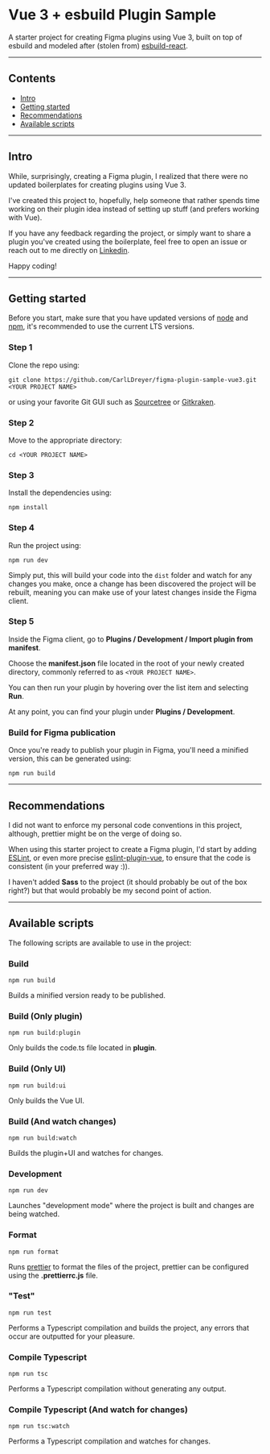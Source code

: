 # Vue 3 + esbuild Plugin Sample

A starter project for creating Figma plugins using Vue 3, built on top of esbuild and modeled after (stolen from) [esbuild-react](https://github.com/figma/plugin-samples/tree/master/esbuild-react).

---

## Contents

  * [Intro](#intro)
  * [Getting started](#getting-started)
  * [Recommendations](#recommendations)
  * [Available scripts](#available-scripts)

---

## Intro
While, surprisingly, creating a Figma plugin, I realized that there were no updated boilerplates for creating plugins using Vue 3.

I've created this project to, hopefully, help someone that rather spends time working on their plugin idea instead of setting up stuff (and prefers working with Vue).

If you have any feedback regarding the project, or simply want to share a plugin you've created using the boilerplate, feel free to open an issue or reach out to me directly on [Linkedin](https://www.linkedin.com/in/carlldreyer/).

Happy coding!

---

## Getting started
Before you start, make sure that you have updated versions of [node](https://nodejs.org/en/) and [npm](https://www.npmjs.com/), it's recommended to use the current LTS versions.

### Step 1
Clone the repo using:

`git clone https://github.com/CarlLDreyer/figma-plugin-sample-vue3.git <YOUR PROJECT NAME>`

or using your favorite Git GUI such as [Sourcetree](https://www.sourcetreeapp.com/) or [Gitkraken](https://www.gitkraken.com/).

### Step 2
Move to the appropriate directory:

`cd <YOUR PROJECT NAME>`

### Step 3
Install the dependencies using:

`npm install`

### Step 4
Run the project using:

`npm run dev`

Simply put, this will build your code into the `dist` folder and watch for any changes you make, once a change has been discovered the project will be rebuilt, meaning you can make use of your latest changes inside the Figma client.

### Step 5
Inside the Figma client, go to **Plugins / Development / Import plugin from manifest**.

Choose the **manifest.json** file located in the root of your newly created directory, commonly referred to as `<YOUR PROJECT NAME>`.

You can then run your plugin by hovering over the list item and selecting **Run**.

At any point, you can find your plugin under **Plugins / Development**.

### Build for Figma publication
Once you're ready to publish your plugin in Figma, you'll need a minified version, this can be generated using:

`npm run build`

---

## Recommendations
I did not want to enforce my personal code conventions in this project, although, prettier might be on the verge of doing so.

When using this starter project to create a Figma plugin, I'd start by adding [ESLint](https://eslint.org/), or even more precise [eslint-plugin-vue](https://eslint.vuejs.org/), to ensure that the code is consistent (in your preferred way :)).

I haven't added **Sass** to the project (it should probably be out of the box right?) but that would probably be my second point of action.

---

## Available scripts
The following scripts are available to use in the project:

### Build

`npm run build`

Builds a minified version ready to be published.

### Build (Only plugin)

`npm run build:plugin`

Only builds the code.ts file located in **plugin**.

### Build (Only UI)

`npm run build:ui`

Only builds the Vue UI.

### Build (And watch changes)

`npm run build:watch`

Builds the plugin+UI and watches for changes.

### Development

`npm run dev`

Launches "development mode" where the project is built and changes are being watched.

### Format

`npm run format`

Runs [prettier](https://prettier.io/) to format the files of the project, prettier can be configured using the **.prettierrc.js** file.

### "Test"

`npm run test`

Performs a Typescript compilation and builds the project, any errors that occur are outputted for your pleasure.

### Compile Typescript

`npm run tsc`

Performs a Typescript compilation without generating any output.

### Compile Typescript (And watch for changes)

`npm run tsc:watch`

Performs a Typescript compilation and watches for changes.
